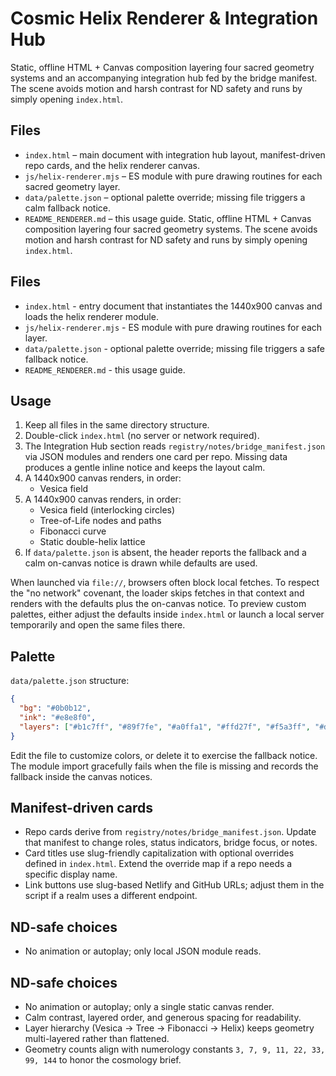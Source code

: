 # Cosmic Helix Renderer & Integration Hub

Static, offline HTML + Canvas composition layering four sacred geometry systems and an accompanying integration hub fed by the bridge manifest. The scene avoids motion and harsh contrast for ND safety and runs by simply opening `index.html`.

## Files
- `index.html` – main document with integration hub layout, manifest-driven repo cards, and the helix renderer canvas.
- `js/helix-renderer.mjs` – ES module with pure drawing routines for each sacred geometry layer.
- `data/palette.json` – optional palette override; missing file triggers a calm fallback notice.
- `README_RENDERER.md` – this usage guide.
Static, offline HTML + Canvas composition layering four sacred geometry systems. The scene avoids motion and harsh contrast for
ND safety and runs by simply opening `index.html`.

## Files
- `index.html` - entry document that instantiates the 1440x900 canvas and loads the helix renderer module.
- `js/helix-renderer.mjs` - ES module with pure drawing routines for each layer.
- `data/palette.json` - optional palette override; missing file triggers a safe fallback notice.
- `README_RENDERER.md` - this usage guide.

## Usage
1. Keep all files in the same directory structure.
2. Double-click `index.html` (no server or network required).
3. The Integration Hub section reads `registry/notes/bridge_manifest.json` via JSON modules and renders one card per repo. Missing data produces a gentle inline notice and keeps the layout calm.
4. A 1440x900 canvas renders, in order:
   - Vesica field
3. A 1440x900 canvas renders, in order:
   - Vesica field (interlocking circles)
   - Tree-of-Life nodes and paths
   - Fibonacci curve
   - Static double-helix lattice
4. If `data/palette.json` is absent, the header reports the fallback and a calm on-canvas notice is drawn while defaults are used.

When launched via `file://`, browsers often block local fetches. To respect the "no network" covenant, the loader skips fetches
in that context and renders with the defaults plus the on-canvas notice. To preview custom palettes, either adjust the defaults
inside `index.html` or launch a local server temporarily and open the same files there.

## Palette
`data/palette.json` structure:

```json
{
  "bg": "#0b0b12",
  "ink": "#e8e8f0",
  "layers": ["#b1c7ff", "#89f7fe", "#a0ffa1", "#ffd27f", "#f5a3ff", "#d0d0e6"]
}
```

Edit the file to customize colors, or delete it to exercise the fallback notice. The module import gracefully fails when the file is missing and records the fallback inside the canvas notices.

## Manifest-driven cards
- Repo cards derive from `registry/notes/bridge_manifest.json`. Update that manifest to change roles, status indicators, bridge focus, or notes.
- Card titles use slug-friendly capitalization with optional overrides defined in `index.html`. Extend the override map if a repo needs a specific display name.
- Link buttons use slug-based Netlify and GitHub URLs; adjust them in the script if a realm uses a different endpoint.

## ND-safe choices
- No animation or autoplay; only local JSON module reads.
## ND-safe choices
- No animation or autoplay; only a single static canvas render.
- Calm contrast, layered order, and generous spacing for readability.
- Layer hierarchy (Vesica -> Tree -> Fibonacci -> Helix) keeps geometry multi-layered rather than flattened.
- Geometry counts align with numerology constants `3, 7, 9, 11, 22, 33, 99, 144` to honor the cosmology brief.
